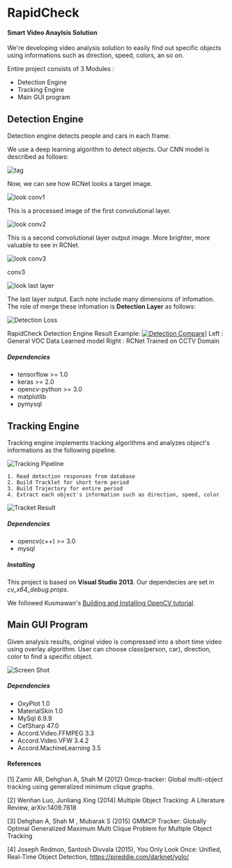 #  RapidCheck

#### Smart Video Anaylsis Solution

 We're developing video analysis solution to easily find out specific objects using informations such as direction, speed, colors, an so on.

 Entire project consists of 3 Modules : 

* Detection Engine 
* Tracking Engine
* Main GUI program



## Detection Engine

 Detection engine detects people and cars in each frame.

 We use a deep learning algorithm to detect objects. Our CNN model is described as follows:

![tag](https://github.com/YeongjinOh/RapidCheck/blob/master/images_md/rcnet_arch.png)

 Now, we can see how RCNet looks a target image.

 ![look conv1](/images_md/vis_conv1.png)

 This is a processed image of the first convolutional layer. 

 ![look conv2](/images_md/vis_conv2.png)

  This is a second convolutional layer output image. More brighter, more valuable to see in RCNet.

![look conv3](/images_md/vis_conv3.png)

 conv3

![look last layer](/images_md/vis_conv_last.png)

  The last layer output. Each note include many dimensions of infomation. The role of merge these infomation is **Detection Layer** as follows:

![Detection Loss](/images_md/loss_in_detection.png)

 RapidCheck Detection Engine Result Example:
 [![Detection Compare](/images_md/detection_compare.png)](https://youtu.be/Yrecnsmwgqg)]
 Left : General VOC Data Learned model
 Right : RCNet Trained on CCTV Domain

##### Dependencies

* tensorflow >= 1.0
* keras >= 2.0
* opencv-python >= 3.0
* matplotlib
* pymysql



##  Tracking Engine

 Tracking engine implements tracking algorithms and analyzes object's informations as the following pipeline.

![Tracking Pipeline](/images_md/tracking_pipe.png)

```
1. Read detection responses from database
2. Build Tracklet for short term period
3. Build Trajectory for entire period
4. Extract each object's information such as direction, speed, color
```

![Tracket Result](/images_md/tracket_result.png)

##### Dependencies

* opencv(c++) >= 3.0
* mysql



##### Installing

 This project is based on **Visual Studio 2013**. Our dependecies are set in *cv_x64_debug.props*.

 We followed Kusmawan's <a href="https://putuyuwono.wordpress.com/2015/04/23/building-and-installing-opencv-3-0-on-windows-7-64-bit/">Building and Installing OpenCV tutorial</a>.



## Main GUI Program

 Given analysis results, original video is compressed into a short time video using overlay algorithm. User can choose class(person, car), direction, color to find a specific object.

![Screen Shot](/images_md/base.png)

##### Dependencies

* OxyPlot 1.0
* MaterialSkin 1.0
* MySql 6.9.9
* CefSharp 47.0
* Accord.Video.FFMPEG 3.3
* Accord.Video.VFW 3.4.2
* Accord.MachineLearning 3.5




#### References

[1] Zamir AR, Dehghan A, Shah M (2012) Gmcp-tracker: Global multi-object tracking using generalized minimum clique graphs.

[2] Wenhan Luo, Junliang Xing (2014) Multiple Object Tracking: A Literature Review, arXiv:1409.7618

[3] Dehghan A, Shah M , Mubarak  S (2015) GMMCP Tracker: Globally Optimal Generalized Maximum Multi Clique Problem for Multiple Object Tracking 

[4] Joseph Redmon, Santosh Divvala (2015), You Only Look Once: Unified, Real-Time Object Detection, https://pjreddie.com/darknet/yolo/






